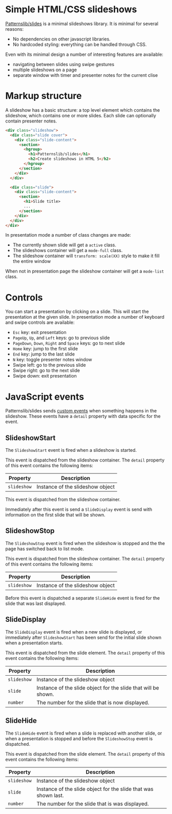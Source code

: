 # Simple HTML/CSS slideshows

[Patternslib/slides](https://github.com/Patternslib/slides) is a minimal
slideshows library. It is minimal for several reasons:

* No dependencies on other javascript libraries.
* No hardcoded styling: everything can be handled through CSS.

Even with its minimal design a number of interesting features are available:

* navigating between slides using swipe gestures
* multiple slideshows on a page
* separate window with timer and presenter notes for the current clise

# Markup structure

A slideshow has a basic structure: a top level element which contains the
slideshow, which contains one or more slides. Each slide can optionally contain
presenter notes.

```html
<div class="slideshow">
  <div class="slide cover">
    <div class="slide-content">
      <section>
        <hgroup>
          <h1>Patternslib/slides</h1>
          <h2>Create slideshows in HTML 5</h2>
        </hgroup>
      </section>
    </div>
  </div>

  <div class="slide">
    <div class="slide-content">
      <section>
        <h1>Slide title>
        ...
      </section>
    </div>
  </div>
</div>
```

In presentation mode a number of class changes are made:

* The currently shown slide will get a ``active`` class.
* The slideshows container will get a ``mode-full`` class.
* The slideshow container will ``transform: scale(XX)`` style to make it fill the entire window

When not in presentation page the slideshow container will get a
``mode-list`` class.

# Controls

You can start a presentation by clicking on a slide. This will start the
presentation at the given slide. In presentation mode a number of keyboard
and swipe controls are available:

* `Esc` key: exit presentation
* `PageUp`, `Up`, and `Left` keys: go to previous slide
* `PageDown`, `Down`, `Right` and `Space` keys: go to next slide
* `Home` key: jump to the first slide
* `End` key: jump to the last slide
* `N` key: toggle presenter notes window
* Swipe left: go to the previous slide
* Swipe right: go to the next slide
* Swipe down: exit presentation


# JavaScript events

Patternslib/slides sends [custom
events](http://dev.w3.org/2006/webapi/DOM-Level-3-Events/html/DOM3-Events.html#events-CustomEvent)
when something happens in the slideshow. These events have a `detail` property
with data specific for the event.

## SlideshowStart

The `SlideshowStart` event is fired when a slideshow is started.

This event is dispatched from the slideshow container. The `detail` property of
this event contains the following items:

| Property    | Description                                                    |
| ----------- | -------------------------------------------------------------- |
| `slideshow` | Instance of the slideshow object                               |

This event is dispatched from the slideshow container.

Immediately after this event is send a `SlideDisplay` event is send with
information on the first slide that will be shown.


## SlideshowStop

The `SlideshowStop` event is fired when the slideshow is stopped and the
the page has switched back to list mode.

This event is dispatched from the slideshow container. The `detail` property of
this event contains the following items:


| Property    | Description                                                    |
| ----------- | -------------------------------------------------------------- |
| `slideshow` | Instance of the slideshow object                               |

Before this event is dispatched a separate `SlideHide` event is fired for the
slide that was last displayed.


## SlideDisplay

The `SlideDisplay` event is fired when a new slide is displayed, or immediately
after `SlideshowStart` has been send for the initial slide shown when a
presentation starts.

This event is dispatched from the slide element. The `detail` property of this
event contains the following items:

| Property    | Description                                                    |
| ----------- | -------------------------------------------------------------- |
| `slideshow` | Instance of the slideshow object                               |
| `slide`     | Instance of the slide object for the slide that will be shown. |
| `number`    | The number for the slide that is now displayed.                |


## SlideHide

The `SlideHide` event is fired when a slide is replaced with another slide,
or when a presentation is stopped and before the `SlideshowStop` event is
dispatched.

This event is dispatched from the slide element. The `detail` property of this
event contains the following items:

| Property    | Description                                                    |
| ----------- | -------------------------------------------------------------- |
| `slideshow` | Instance of the slideshow object                               |
| `slide`     | Instance of the slide object for the slide that was shown last.|
| `number`    | The number for the slide that is was displayed.                |
